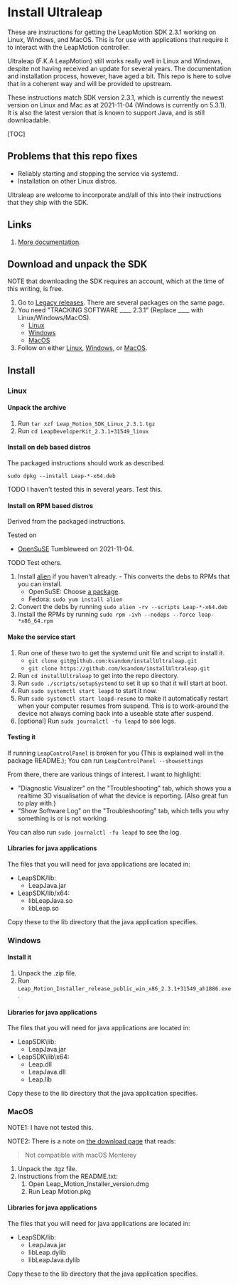 # Install Ultraleap

<!-- Do edits in README.original.md. -->

These are instructions for getting the LeapMotion SDK 2.3.1 working on Linux, Windows, and MacOS. This is for use with applications that require it to interact with the LeapMotion controller.

Ultraleap (F.K.A LeapMotion) still works really well in Linux and Windows, despite not having received an update for several years. The documentation and installation process, however, have aged a bit. This repo is here to solve that in a coherent way and will be provided to upstream.

These instructions match SDK version 2.3.1, which is currently the newest version on Linux and Mac as at 2021-11-04 (Windows is currently on 5.3.1). It is also the latest version that is known to support Java, and is still downloadable.

[TOC]

## Problems that this repo fixes

* Reliably starting and stopping the service via systemd.
* Installation on other Linux distros.

Ultraleap are welcome to incorporate and/all of this into their instructions that they ship with the SDK.

## Links

1. [More documentation](https://developer.leapmotion.com).

## Download and unpack the SDK

NOTE that downloading the SDK requires an account, which at the time of this writing, is free.

1. Go to [Legacy releases](https://developer.leapmotion.com/releases). There are several packages on the same page.
1. You need "TRACKING SOFTWARE ____ 2.3.1" (Replace ____ with Linux/Windows/MacOS).
    * [Linux](https://developer.leapmotion.com/releases/linux-2-3-1)
    * [Windows](https://developer.leapmotion.com/releases/windows-2-3-1)
    * [MacOS](https://developer.leapmotion.com/releases/mac-2-3-1)
1. Follow on either [Linux](#Linux), [Windows](#Windows), or [MacOS](#MacOS).

## Install

### Linux

#### Unpack the archive

1. Run `tar xzf Leap_Motion_SDK_Linux_2.3.1.tgz`
1. Run `cd LeapDeveloperKit_2.3.1+31549_linux`

#### Install on deb based distros

The packaged instructions should work as described.

`sudo dpkg --install Leap-*-x64.deb`

TODO I haven't tested this in several years. Test this.

#### Install on RPM based distros

Derived from the packaged instructions.

Tested on

* [OpenSuSE](https://www.opensuse.org/) Tumbleweed on 2021-11-04.

TODO Test others.

1. Install [alien](https://software.opensuse.org/package/alien) if you haven't already. - This converts the debs to RPMs that you can install.
    * OpenSuSE: Choose [a package](https://software.opensuse.org/package/alien).
    * Fedora: `sudo yum install alien`
1. Convert the debs by running `sudo alien -rv --scripts Leap-*-x64.deb`
1. Install the RPMs by running `sudo rpm -ivh --nodeps --force leap-*x86_64.rpm`

#### Make the service start

1. Run one of these two to get the systemd unit file and script to install it.
    * `git clone git@github.com:ksandom/installUltraleap.git`
    * `git clone https://github.com/ksandom/installUltraleap.git`
1. Run `cd installUltraleap` to get into the repo directory.
1. Run `sudo ./scripts/setupSystemd` to set it up so that it will start at boot.
1. Run `sudo systemctl start leapd` to start it now.
1. Run `sudo systemctl start leapd-resume` to make it automatically restart when your computer resumes from suspend. This is to work-around the device not always coming back into a useable state after suspend.
1. \[optional\] Run `sudo journalctl -fu leapd` to see logs.

#### Testing it

If running `LeapControlPanel` is broken for you (This is explained well in the package README.); You can run `LeapControlPanel --showsettings`

From there, there are various things of interest. I want to highlight:

* "Diagnostic Visualizer" on the "Troubleshooting" tab, which shows you a realtime 3D visualisation of what the device is reporting. (Also great fun to play with.)
* "Show Software Log" on the "Troubleshooting" tab, which tells you why something is or is not working.

You can also run `sudo journalctl -fu leapd` to see the log.

#### Libraries for java applications

The files that you will need for java applications are located in:

* LeapSDK/lib:
    * LeapJava.jar
* LeapSDK/lib/x64:
    * libLeapJava.so
    * libLeap.so

Copy these to the lib directory that the java application specifies.

### Windows

#### Install it

1. Unpack the .zip file.
1. Run `Leap_Motion_Installer_release_public_win_x86_2.3.1+31549_ah1886.exe`.

#### Libraries for java applications

The files that you will need for java applications are located in:

* LeapSDK\\lib:
    * LeapJava.jar
* LeapSDK\\lib\\x64:
    * Leap.dll
    * LeapJava.dll
    * Leap.lib

Copy these to the lib directory that the java application specifies.

### MacOS

NOTE1: I have not tested this.

NOTE2: There is a note on [the download page](https://developer.leapmotion.com/tracking-software-download) that reads:
> Not compatible with macOS Monterey

1. Unpack the .tgz file.
1. Instructions from the README.txt:
    1. Open Leap_Motion_Installer_version.dmg
    1. Run Leap Motion.pkg


#### Libraries for java applications

The files that you will need for java applications are located in:

* LeapSDK/lib:
    * LeapJava.jar
    * libLeap.dylib
    * libLeapJava.dylib

Copy these to the lib directory that the java application specifies.
